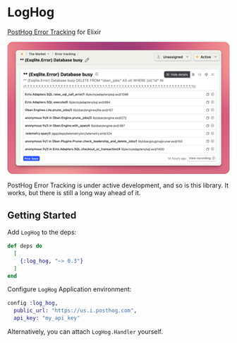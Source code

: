 # LogHog

[PostHog Error Tracking](https://posthog.com/docs/error-tracking) for Elixir

![](assets/screenshot.png)

PostHog Error Tracking is under active development, and so is this library. It
works, but there is still a long way ahead of it.

## Getting Started

Add `LogHog` to the deps:

```elixir
def deps do
  [
    {:log_hog, "~> 0.3"}
  ]
end
```

Configure `LogHog` Application environment:

```elixir
config :log_hog,
  public_url: "https://us.i.posthog.com",
  api_key: "my_api_key"
```

Alternatively, you can attach `LogHog.Handler` yourself.